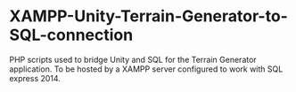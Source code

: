 # XAMPP-Unity-Terrain-Generator-to-SQL-connection
PHP scripts used to bridge Unity and SQL for the Terrain Generator application. To be hosted by a XAMPP server configured to work with SQL express 2014.

